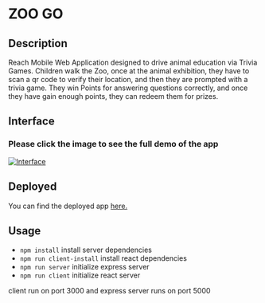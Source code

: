 # ZOO GO

## Description

Reach Mobile Web Application designed to drive animal education via Trivia Games. Children walk the Zoo, once at the animal exhibition, they have to scan a qr code to verify their location, and then they are prompted with a trivia game. They win Points for answering questions correctly, and once they have gain enough points, they can redeem them for prizes.

## Interface
### Please click the image to see the full demo of the app
[![Interface](https://ucarecdn.com/c099d731-8ee6-4687-9084-fa2472e39ecf/ScreenShot20200623at124316AM1.png)](https://www.youtube.com/watch?v=429ZNpMUzcQ&feature=youtu.be)

## Deployed
You can find the deployed app [here.](https://zoo-go.herokuapp.com/)

## Usage

- `npm install` install server dependencies
- `npm run client-install` install react dependencies
- `npm run server` initialize express server
- `npm run client` initialize react server

client run on port 3000 and express server runs on port 5000
